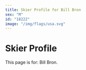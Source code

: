 ```yaml
---
title: Skier Profile for Bill Bron
sex: "M"
id: "18222"
image: "/img/flags/usa.svg" 
---
```


# Skier Profile

This page is for: Bill Bron.
    